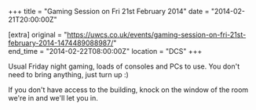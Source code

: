 +++
title = "Gaming Session on Fri 21st February 2014"
date = "2014-02-21T20:00:00Z"

[extra]
original = "https://uwcs.co.uk/events/gaming-session-on-fri-21st-february-2014-1474489088987/"    
end_time = "2014-02-22T08:00:00Z"
location = "DCS"
+++

Usual Friday night gaming, loads of consoles and PCs to use. You don't need to bring anything, just turn up :)

If you don't have access to the building, knock on the window of the room we're in and we'll let you in.

